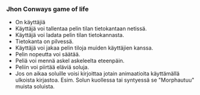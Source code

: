 ### Jhon Conways game of life
- On käyttäjiä
- Käyttäjä voi tallentaa pelin tilan tietokantaan netissä.
- Käyttäjä voi ladata pelin tilan tietokannasta.
- Tietokanta on pilvessä.
- Käyttäjä voi jakaa pelin tiloja muiden käyttäjien kanssa.
- Pelin nopeutta voi säätää.
- Peliä voi mennä askel askeleelta eteenpäin.
- Peliin voi piirtää eläviä soluja.
- Jos on aikaa soluille voisi kirjoittaa jotain animaatioita käyttämällä ulkoista kirjastoa. Esim. Solun kuollessa tai syntyessä se "Morphautuu" muista soluista.
